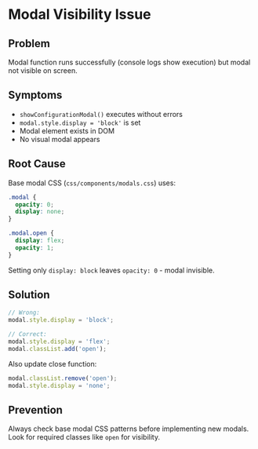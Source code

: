 # Modal Visibility Issue

## Problem
Modal function runs successfully (console logs show execution) but modal not visible on screen.

## Symptoms
- `showConfigurationModal()` executes without errors
- `modal.style.display = 'block'` is set
- Modal element exists in DOM
- No visual modal appears

## Root Cause
Base modal CSS (`css/components/modals.css`) uses:
```css
.modal {
  opacity: 0;
  display: none;
}

.modal.open {
  display: flex;
  opacity: 1;
}
```

Setting only `display: block` leaves `opacity: 0` - modal invisible.

## Solution
```javascript
// Wrong:
modal.style.display = 'block';

// Correct:
modal.style.display = 'flex';
modal.classList.add('open');
```

Also update close function:
```javascript
modal.classList.remove('open');
modal.style.display = 'none';
```

## Prevention
Always check base modal CSS patterns before implementing new modals. Look for required classes like `open` for visibility.

